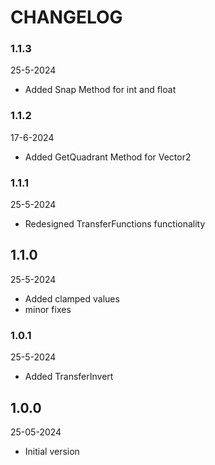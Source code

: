 # CHANGELOG

### 1.1.3
25-5-2024
- Added Snap Method for int and float

### 1.1.2
17-6-2024
- Added GetQuadrant Method for Vector2

### 1.1.1
25-5-2024
- Redesigned TransferFunctions functionality

## 1.1.0
25-5-2024
- Added clamped values
- minor fixes

### 1.0.1
25-5-2024
- Added TransferInvert

## 1.0.0
25-05-2024
- Initial version
